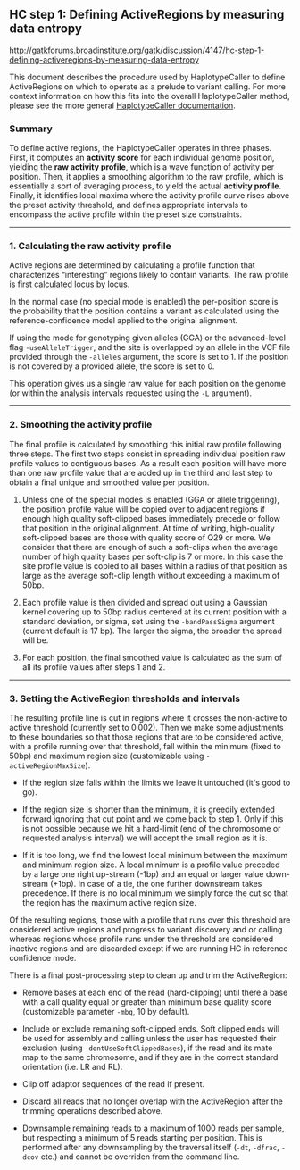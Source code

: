 ## HC step 1: Defining ActiveRegions by measuring data entropy

http://gatkforums.broadinstitute.org/gatk/discussion/4147/hc-step-1-defining-activeregions-by-measuring-data-entropy

<p>This document describes the procedure used by HaplotypeCaller to define ActiveRegions on which to operate as a prelude to variant calling. For more context information on how this fits into the overall HaplotypeCaller method, please see the more general <a href="http://www.broadinstitute.org/gatk/guide/article?id=4148">HaplotypeCaller documentation</a>.</p>
<h3>Summary</h3>
<p>To define active regions, the HaplotypeCaller operates in three phases. First, it computes an <strong>activity score</strong> for each individual genome position, yielding the <strong>raw activity profile</strong>, which is a wave function of activity per position. Then, it applies a smoothing algorithm to the raw profile, which is essentially a sort of averaging process, to yield the actual <strong>activity profile</strong>. Finally, it identifies local maxima where the activity profile curve rises above the preset activity threshold, and defines appropriate intervals to encompass the active profile within the preset size constraints. </p>
<hr />
<h3>1. Calculating the raw activity profile</h3>
<p>Active regions are determined by calculating a profile function that characterizes “interesting” regions likely to contain variants. The raw profile is first calculated locus by locus. </p>
<p>In the normal case (no special mode is enabled) the per-position score is the probability that the position contains a variant as calculated using the reference-confidence model applied to the original alignment.</p>
<p>If using the mode for genotyping given alleles (GGA) or the advanced-level flag <code>-useAlleleTrigger</code>, and the site is overlapped by an allele in the VCF file provided through the <code>-alleles</code> argument, the score is set to 1. If the position is not covered by a provided allele, the score is set to 0. </p>
<p>This operation gives us a single raw value for each position on the genome (or within the analysis intervals requested using the <code>-L</code> argument).</p>
<hr />
<h3>2. Smoothing the activity profile</h3>
<p>The final profile is calculated by smoothing this initial raw profile following three steps. The first two steps consist in spreading individual position raw profile values to contiguous bases. As a result each position will have more than one raw profile value that are added up in the third and last step to obtain a final unique and smoothed value per position.</p>
<ol>
<li>
<p>Unless one of the special modes is enabled (GGA or allele triggering), the position profile value will be copied over to adjacent regions if enough high quality soft-clipped bases immediately precede or follow that position in the original alignment. At time of writing, high-quality soft-clipped bases are those with quality score of Q29 or more. We consider that there are enough of such a soft-clips when the average number of high quality bases per soft-clip is 7 or more. In this case the site profile value is copied to all bases within a radius of that position as large as the average soft-clip length without exceeding a maximum of 50bp.</p>
</li>
<li>
<p>Each profile value is then divided and spread out using a Gaussian kernel covering up to 50bp radius centered at its current position with a standard deviation, or sigma, set using the <code>-bandPassSigma</code> argument (current default is 17 bp). The larger the sigma, the broader the spread will be.</p>
</li>
<li>For each position, the final smoothed value is calculated as the sum of all its profile values after steps 1 and 2.</li>
</ol>
<hr />
<h3>3. Setting the ActiveRegion thresholds and intervals</h3>
<p>The resulting profile line is cut in regions where it crosses the non-active to active threshold (currently set to 0.002). Then we make some adjustments to these boundaries so that those regions that are to be considered active, with a profile running over that threshold, fall within the minimum (fixed to 50bp) and maximum region size (customizable using <code>-activeRegionMaxSize</code>).</p>
<ul>
<li>
<p>If the region size falls within the limits we leave it untouched (it's good to go).</p>
</li>
<li>
<p>If the region size is shorter than the minimum, it is greedily extended forward ignoring that cut point and we come back to step 1. Only if this is not possible because we hit a hard-limit (end of the chromosome or requested analysis interval) we will accept the small region as it is.</p>
</li>
<li>If it is too long, we find the lowest local minimum between the maximum and minimum region size. A local minimum is a profile value preceded by a large one right up-stream (-1bp) and an equal or larger value down-stream (+1bp). In case of a tie, the one further downstream takes precedence. If there is no local minimum we simply force the cut so that the region has the maximum active region size. </li>
</ul>
<p>Of the resulting regions, those with a profile that runs over this threshold are considered active regions and progress to variant discovery and or calling whereas regions whose profile runs under the threshold are considered inactive regions and are discarded except if we are running HC in reference confidence mode.</p>
<p>There is a final post-processing step to clean up and trim the ActiveRegion:</p>
<ul>
<li>
<p>Remove bases at each end of the read (hard-clipping) until there a base with a call quality equal or greater than minimum base quality score (customizable parameter <code>-mbq</code>, 10 by default).  </p>
</li>
<li>
<p>Include or exclude remaining soft-clipped ends. Soft clipped ends will be used for assembly and calling unless the user has requested their exclusion (using <code>-dontUseSoftClippedBases</code>), if the read and its mate map to the same chromosome, and if they are in the correct standard orientation (i.e. LR and RL).</p>
</li>
<li>
<p>Clip off adaptor sequences of the read if present.</p>
</li>
<li>
<p>Discard all reads that no longer overlap with the ActiveRegion after the trimming operations described above.</p>
</li>
<li>Downsample remaining reads to a maximum of 1000 reads per sample, but respecting a minimum of 5 reads starting per position. This is performed after any downsampling by the traversal itself (<code>-dt</code>, <code>-dfrac</code>, <code>-dcov</code> etc.) and cannot be overriden from the command line.  </li>
</ul>
